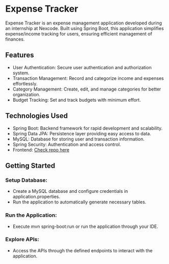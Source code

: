 # Expense Tracker

Expense Tracker is an expense management application developed during an internship at Nexcode. Built using Spring Boot, this application simplifies expense/income tracking for users, ensuring efficient management of finances.


## Features

- User Authentication: Secure user authentication and authorization system.
- Transaction Management: Record and categorize income and expenses effortlessly.
- Category Management: Create, edit, and manage categories for better organization.
- Budget Tracking: Set and track budgets with minimum effort.


## Technologies Used

- Spring Boot: Backend framework for rapid development and scalability.
- Spring Data JPA: Persistence layer providing easy access to data.
- MySQL: Database for storing user and transaction information.
- Spring Security: Authentication and access control.
- Frontend: [Check repo here](https://github.com/PK-WookiDooki/antd-expense-tracker.git)

## Getting Started
### Setup Database:
- Create a MySQL database and configure credentials in application.properties.
- Run the application to automatically generate necessary tables.
### Run the Application:
- Execute mvn spring-boot:run or run the application through your IDE.
### Explore APIs:
- Access the APIs through the defined endpoints to interact with the application.


